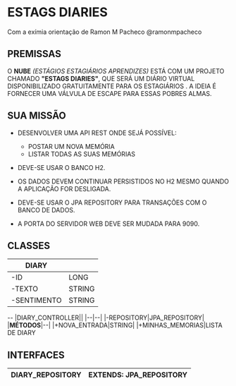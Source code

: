 # ESTAGS DIARIES

Com a exímia orientação de Ramon M Pacheco @ramonmpacheco
 
## PREMISSAS
O **NUBE** *(ESTÁGIOS ESTAGIÁRIOS APRENDIZES)* ESTÁ COM UM PROJETO CHAMADO **"ESTAGS DIARIES"**, QUE SERÁ UM DIÁRIO VIRTUAL DISPONIBILIZADO GRATUITAMENTE PARA OS ESTAGIÁRIOS . A IDEIA É FORNECER UMA VÁLVULA DE ESCAPE PARA ESSAS POBRES ALMAS.

## SUA MISSÃO
- DESENVOLVER UMA API REST ONDE SEJÁ POSSÍVEL:
  - POSTAR UM NOVA MEMÓRIA 
  - LISTAR TODAS AS SUAS MEMÓRIAS
 
 - DEVE-SE USAR O BANCO H2.
 - OS DADOS DEVEM CONTINUAR PERSISTIDOS NO H2 MESMO QUANDO A APLICAÇÃO FOR DESLIGADA.
 - DEVE-SE USAR O JPA REPOSITORY PARA TRANSAÇÕES COM O BANCO DE DADOS.
 - A PORTA DO SERVIDOR WEB DEVE SER MUDADA PARA 9090.

 ## CLASSES
 
|DIARY||
|--|--|
|-ID|LONG|
|-TEXTO|STRING|
|-SENTIMENTO|STRING|
--
|DIARY_CONTROLLER||
|--|--|
|-REPOSITORY|JPA_REPOSITORY|
|**MÉTODOS**|--|
|+NOVA_ENTRADA|STRING|
|+MINHAS_MEMORIAS|LISTA DE DIARY

 ## INTERFACES
|DIARY_REPOSITORY|EXTENDS: JPA_REPOSITORY|
|--|--|

